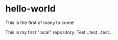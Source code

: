 # hello-world
This is the first of many to come!

This is my first "local" repository. Test...test...test...
